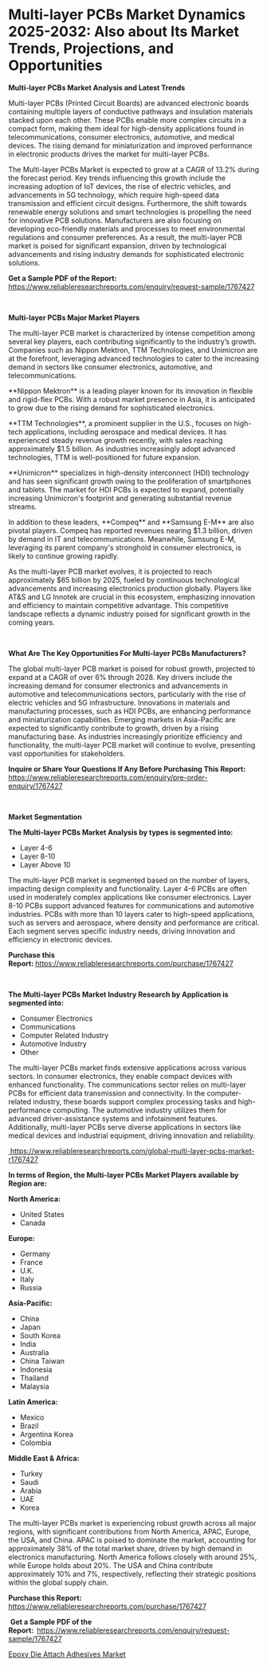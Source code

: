 <p><h1>Multi-layer PCBs Market Dynamics 2025-2032: Also about Its Market Trends, Projections, and Opportunities</h1></p><p><strong>Multi-layer PCBs Market Analysis and Latest Trends</strong></p>
<p><p>Multi-layer PCBs (Printed Circuit Boards) are advanced electronic boards containing multiple layers of conductive pathways and insulation materials stacked upon each other. These PCBs enable more complex circuits in a compact form, making them ideal for high-density applications found in telecommunications, consumer electronics, automotive, and medical devices. The rising demand for miniaturization and improved performance in electronic products drives the market for multi-layer PCBs.</p><p>The Multi-layer PCBs Market is expected to grow at a CAGR of 13.2% during the forecast period. Key trends influencing this growth include the increasing adoption of IoT devices, the rise of electric vehicles, and advancements in 5G technology, which require high-speed data transmission and efficient circuit designs. Furthermore, the shift towards renewable energy solutions and smart technologies is propelling the need for innovative PCB solutions. Manufacturers are also focusing on developing eco-friendly materials and processes to meet environmental regulations and consumer preferences. As a result, the multi-layer PCB market is poised for significant expansion, driven by technological advancements and rising industry demands for sophisticated electronic solutions.</p></p>
<p><strong>Get a Sample PDF of the Report:&nbsp;</strong> <a href="https://www.reliableresearchreports.com/enquiry/request-sample/1767427?utm_campaign=2296&utm_medium=2&utm_source=Github&utm_content=ia&utm_term=06042025&utm_id=multi-layer-pcbs">https://www.reliableresearchreports.com/enquiry/request-sample/1767427</a></p>
<p>&nbsp;</p>
<p><strong>Multi-layer PCBs Major Market Players</strong></p>
<p><p>The multi-layer PCB market is characterized by intense competition among several key players, each contributing significantly to the industry’s growth. Companies such as Nippon Mektron, TTM Technologies, and Unimicron are at the forefront, leveraging advanced technologies to cater to the increasing demand in sectors like consumer electronics, automotive, and telecommunications.</p><p>**Nippon Mektron** is a leading player known for its innovation in flexible and rigid-flex PCBs. With a robust market presence in Asia, it is anticipated to grow due to the rising demand for sophisticated electronics.</p><p>**TTM Technologies**, a prominent supplier in the U.S., focuses on high-tech applications, including aerospace and medical devices. It has experienced steady revenue growth recently, with sales reaching approximately $1.5 billion. As industries increasingly adopt advanced technologies, TTM is well-positioned for future expansion.</p><p>**Unimicron** specializes in high-density interconnect (HDI) technology and has seen significant growth owing to the proliferation of smartphones and tablets. The market for HDI PCBs is expected to expand, potentially increasing Unimicron's footprint and generating substantial revenue streams.</p><p>In addition to these leaders, **Compeq** and **Samsung E-M** are also pivotal players. Compeq has reported revenues nearing $1.3 billion, driven by demand in IT and telecommunications. Meanwhile, Samsung E-M, leveraging its parent company's stronghold in consumer electronics, is likely to continue growing rapidly.</p><p>As the multi-layer PCB market evolves, it is projected to reach approximately $65 billion by 2025, fueled by continuous technological advancements and increasing electronics production globally. Players like AT&S and LG Innotek are crucial in this ecosystem, emphasizing innovation and efficiency to maintain competitive advantage. This competitive landscape reflects a dynamic industry poised for significant growth in the coming years.</p></p>
<p>&nbsp;</p>
<p><strong>What Are The Key Opportunities For Multi-layer PCBs Manufacturers?</strong></p>
<p><p>The global multi-layer PCB market is poised for robust growth, projected to expand at a CAGR of over 6% through 2028. Key drivers include the increasing demand for consumer electronics and advancements in automotive and telecommunications sectors, particularly with the rise of electric vehicles and 5G infrastructure. Innovations in materials and manufacturing processes, such as HDI PCBs, are enhancing performance and miniaturization capabilities. Emerging markets in Asia-Pacific are expected to significantly contribute to growth, driven by a rising manufacturing base. As industries increasingly prioritize efficiency and functionality, the multi-layer PCB market will continue to evolve, presenting vast opportunities for stakeholders.</p></p>
<p><strong>Inquire or Share Your Questions If Any Before Purchasing This Report:</strong> <a href="https://www.reliableresearchreports.com/enquiry/pre-order-enquiry/1767427?utm_campaign=2296&utm_medium=2&utm_source=Github&utm_content=ia&utm_term=06042025&utm_id=multi-layer-pcbs">https://www.reliableresearchreports.com/enquiry/pre-order-enquiry/1767427</a></p>
<p>&nbsp;</p>
<p><strong>Market Segmentation</strong></p>
<p><strong>The Multi-layer PCBs Market Analysis by types is segmented into:</strong></p>
<p><ul><li>Layer 4-6</li><li>Layer 8-10</li><li>Layer Above 10</li></ul></p>
<p><p>The multi-layer PCB market is segmented based on the number of layers, impacting design complexity and functionality. Layer 4-6 PCBs are often used in moderately complex applications like consumer electronics. Layer 8-10 PCBs support advanced features for communications and automotive industries. PCBs with more than 10 layers cater to high-speed applications, such as servers and aerospace, where density and performance are critical. Each segment serves specific industry needs, driving innovation and efficiency in electronic devices.</p></p>
<p><strong>Purchase this Report:&nbsp;</strong><a href="https://www.reliableresearchreports.com/purchase/1767427?utm_campaign=2296&utm_medium=2&utm_source=Github&utm_content=ia&utm_term=06042025&utm_id=multi-layer-pcbs">https://www.reliableresearchreports.com/purchase/1767427</a></p>
<p>&nbsp;</p>
<p><strong>The Multi-layer PCBs Market Industry Research by Application is segmented into:</strong></p>
<p><ul><li>Consumer Electronics</li><li>Communications</li><li>Computer Related Industry</li><li>Automotive Industry</li><li>Other</li></ul></p>
<p><p>The multi-layer PCBs market finds extensive applications across various sectors. In consumer electronics, they enable compact devices with enhanced functionality. The communications sector relies on multi-layer PCBs for efficient data transmission and connectivity. In the computer-related industry, these boards support complex processing tasks and high-performance computing. The automotive industry utilizes them for advanced driver-assistance systems and infotainment features. Additionally, multi-layer PCBs serve diverse applications in sectors like medical devices and industrial equipment, driving innovation and reliability.</p></p>
<p><a href="https://www.reliableresearchreports.com/global-multi-layer-pcbs-market-r1767427?utm_campaign=2296&utm_medium=2&utm_source=Github&utm_content=ia&utm_term=06042025&utm_id=multi-layer-pcbs">&nbsp;https://www.reliableresearchreports.com/global-multi-layer-pcbs-market-r1767427</a></p>
<p><strong>In terms of Region, the Multi-layer PCBs Market Players available by Region are:</strong></p>
<p>
    <p> <strong> North America: </strong>
        <ul>
            <li>United States</li>
            <li>Canada</li>
        </ul>
        </p> 
    <p> <strong> Europe: </strong>
        <ul>
            <li>Germany</li>
            <li>France</li>
            <li>U.K.</li>
            <li>Italy</li>
            <li>Russia</li>
        </ul>
        </p> 
    <p> <strong> Asia-Pacific: </strong>
        <ul>
            <li>China</li>
            <li>Japan</li>
            <li>South Korea</li>
            <li>India</li>
            <li>Australia</li>
            <li>China Taiwan</li>
            <li>Indonesia</li>
            <li>Thailand</li>
            <li>Malaysia</li>
        </ul>
        </p> 
    <p> <strong> Latin America: </strong>
        <ul>
            <li>Mexico</li>
            <li>Brazil</li>
            <li>Argentina Korea</li>
            <li>Colombia</li>
        </ul>
        </p> 
    <p> <strong> Middle East & Africa: </strong>
        <ul>
            <li>Turkey</li>
            <li>Saudi</li>
            <li>Arabia</li>
            <li>UAE</li>
            <li>Korea</li>
        </ul>
    </p>
    </p>
<p><p>The multi-layer PCBs market is experiencing robust growth across all major regions, with significant contributions from North America, APAC, Europe, the USA, and China. APAC is poised to dominate the market, accounting for approximately 38% of the total market share, driven by high demand in electronics manufacturing. North America follows closely with around 25%, while Europe holds about 20%. The USA and China contribute approximately 10% and 7%, respectively, reflecting their strategic positions within the global supply chain.</p></p>
<p><strong>Purchase this Report: </strong><a href="https://www.reliableresearchreports.com/purchase/1767427?utm_campaign=2296&utm_medium=2&utm_source=Github&utm_content=ia&utm_term=06042025&utm_id=multi-layer-pcbs">https://www.reliableresearchreports.com/purchase/1767427</a></p>
<p>&nbsp;<strong>Get a Sample PDF of the Report:&nbsp;&nbsp;</strong><a href="https://www.reliableresearchreports.com/enquiry/request-sample/1767427?utm_campaign=2296&utm_medium=2&utm_source=Github&utm_content=ia&utm_term=06042025&utm_id=multi-layer-pcbs">https://www.reliableresearchreports.com/enquiry/request-sample/1767427</a></p>
<p><strong></strong></p>
<p><p><a href="https://github.com/oslieselotte2192/Market-Research-Report-List-1/blob/main/epoxy-die-attach-adhesives-market.md?utm_campaign=2296&utm_medium=2&utm_source=Github&utm_content=ia&utm_term=06042025&utm_id=multi-layer-pcbs">Epoxy Die Attach Adhesives Market</a></p></p>